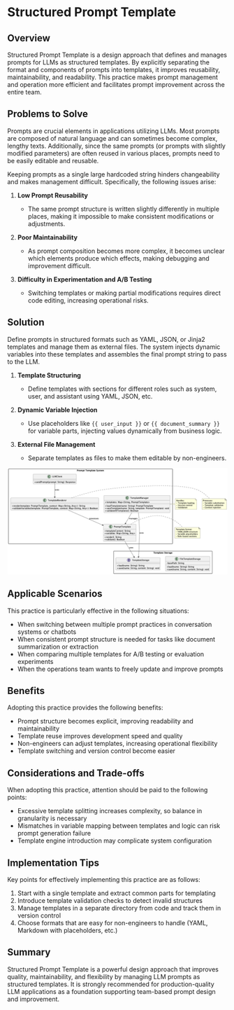 # Structured Prompt Template

## Overview

Structured Prompt Template is a design approach that defines and manages prompts for LLMs as structured templates. By explicitly separating the format and components of prompts into templates, it improves reusability, maintainability, and readability. This practice makes prompt management and operation more efficient and facilitates prompt improvement across the entire team.

## Problems to Solve

Prompts are crucial elements in applications utilizing LLMs. Most prompts are composed of natural language and can sometimes become complex, lengthy texts. Additionally, since the same prompts (or prompts with slightly modified parameters) are often reused in various places, prompts need to be easily editable and reusable.

Keeping prompts as a single large hardcoded string hinders changeability and makes management difficult. Specifically, the following issues arise:

1. **Low Prompt Reusability**
   - The same prompt structure is written slightly differently in multiple places, making it impossible to make consistent modifications or adjustments.

2. **Poor Maintainability**
   - As prompt composition becomes more complex, it becomes unclear which elements produce which effects, making debugging and improvement difficult.

3. **Difficulty in Experimentation and A/B Testing**
   - Switching templates or making partial modifications requires direct code editing, increasing operational risks.

## Solution

Define prompts in structured formats such as YAML, JSON, or Jinja2 templates and manage them as external files. The system injects dynamic variables into these templates and assembles the final prompt string to pass to the LLM.

1. **Template Structuring**
   - Define templates with sections for different roles such as system, user, and assistant using YAML, JSON, etc.

2. **Dynamic Variable Injection**
   - Use placeholders like `{{ user_input }}` or `{{ document_summary }}` for variable parts, injecting values dynamically from business logic.

3. **External File Management**
   - Separate templates as files to make them editable by non-engineers.

![img](./uml/images/structured_prompt_template_pattern.png)

## Applicable Scenarios

This practice is particularly effective in the following situations:

- When switching between multiple prompt practices in conversation systems or chatbots
- When consistent prompt structure is needed for tasks like document summarization or extraction
- When comparing multiple templates for A/B testing or evaluation experiments
- When the operations team wants to freely update and improve prompts

## Benefits

Adopting this practice provides the following benefits:

- Prompt structure becomes explicit, improving readability and maintainability
- Template reuse improves development speed and quality
- Non-engineers can adjust templates, increasing operational flexibility
- Template switching and version control become easier

## Considerations and Trade-offs

When adopting this practice, attention should be paid to the following points:

- Excessive template splitting increases complexity, so balance in granularity is necessary
- Mismatches in variable mapping between templates and logic can risk prompt generation failure
- Template engine introduction may complicate system configuration

## Implementation Tips

Key points for effectively implementing this practice are as follows:

1. Start with a single template and extract common parts for templating
2. Introduce template validation checks to detect invalid structures
3. Manage templates in a separate directory from code and track them in version control
4. Choose formats that are easy for non-engineers to handle (YAML, Markdown with placeholders, etc.)

## Summary

Structured Prompt Template is a powerful design approach that improves quality, maintainability, and flexibility by managing LLM prompts as structured templates. It is strongly recommended for production-quality LLM applications as a foundation supporting team-based prompt design and improvement.
